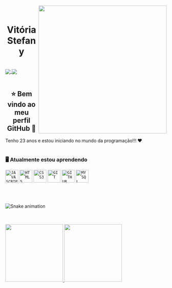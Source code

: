 <img align="right" width="400px" style="margin-top: -20px" src="https://o.remove.bg/downloads/e30a28a0-c4b0-4001-9621-577bcb16b07d/octocat-1666672853917-removebg-preview.png">


<div dsplay="inline-block">

 <h1 align="center">Vitória Stefany</h1>
</br>
<div>
  <a href="https://instagram.com/vitoriasteh" target="_blank">
    <img align="center" src="https://img.shields.io/badge/-Instagram-%23E4405F?style=for-the-badge&logo=instagram&logoColor=white" target="_blank">
  </a> 
  <a href="https://www.linkedin.com/in/vitoria-stefany" target="_blank">
    <img align="center" src="https://img.shields.io/badge/-LinkedIn-%230077B5?style=for-the-badge&logo=linkedin&logoColor=white" target="_blank">
  </a>  
</div>

</br>

  <h2 align="center">⭐ Bem vindo ao meu perfil GitHub 👋</h1>
  Tenho 23 anos e estou iniciando no mundo da programação!!! ♥

</br>
</br>

### 🖥️ Atualmente estou aprendendo 
<code><img width="40px" src="https://cdn.jsdelivr.net/gh/devicons/devicon/icons/javascript/javascript-original.svg" title = "JAVASCRIPT"/></code>
<code><img width="40px" src="https://cdn.jsdelivr.net/gh/devicons/devicon/icons/html5/html5-original-wordmark.svg" title = "HTML5"/></code>
<code><img width="40px" src="https://cdn.jsdelivr.net/gh/devicons/devicon/icons/css3/css3-original-wordmark.svg" title = "CSS3"/></code>
<code><img width="40px" src="https://cdn.jsdelivr.net/gh/devicons/devicon/icons/git/git-original.svg" title = "GIT"/></code>
<code><img width="40px" src="https://cdn.jsdelivr.net/gh/devicons/devicon/icons/github/github-original.svg" title = "GITHUB"/></code>
<code><img width="40px" src="https://cdn.jsdelivr.net/gh/devicons/devicon/icons/mysql/mysql-original.svg" title = "MYSQL"/></code>

</br>
</br>

 ![Snake animation](https://github.com/vitoriastefany/vitoriastefany/blob/output/github-contribution-grid-snake.svg)

</br>
</br>

<div>
  <a href="https://github.com/vitoriastefany">
    <img height="180em" src="https://github-readme-stats.vercel.app/api/top-langs/?username=vitoriastefany&layout=compact&langs_count=7&theme=dracula"/>
    <img height="180em" src="https://github-readme-stats.vercel.app/api?username=vitoriastefany&show_icons=true&theme=dracula&include_all_commits=true&count_private=true"/>
    </div>
</br>




<!---
VitoriaStefany/VitoriaStefany is a ✨ special ✨ repository because its `README.md` (this file) appears on your GitHub profile.
You can click the Preview link to take a look at your changes.
--->
